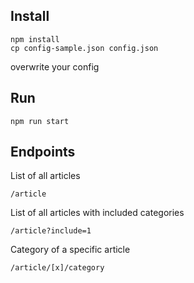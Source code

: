 Install
---

```
npm install
cp config-sample.json config.json
```

overwrite your config

Run
---

```
npm run start
``` 

Endpoints
---

List of all articles
```
/article
```

List of all articles with included categories
```
/article?include=1
``` 

Category of a specific article
```
/article/[x]/category
``` 

